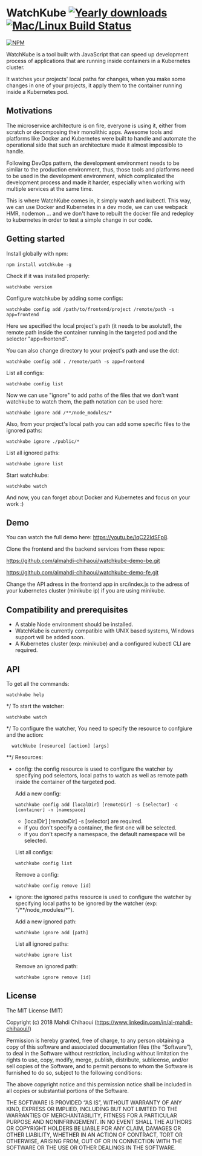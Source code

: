 # WatchKube [![Yearly downloads](https://img.shields.io/npm/dy/watchkube.svg)](https://github.com/almahdi-chihaoui/watchkube) [![Mac/Linux Build Status](https://img.shields.io/travis/almahdi-chihaoui/watchkube/master.svg?label=Mac%20OSX%20%26%20Linux)](https://travis-ci.org/almahdi-chihaoui/watchkube)

[![NPM](https://nodei.co/npm/watchkube.png)](https://www.npmjs.com/package/watchkube)

WatchKube is a tool built with JavaScript that can speed up development process of applications that are running inside containers in a Kubernetes cluster.

It watches your projects' local paths for changes, when you make some changes in one of your projects, it apply them to the container running inside a Kubernetes pod.

## Motivations
The microservice architecture is on fire, everyone is using it, either from scratch or decomposing their monolithic apps. Awesome tools and platforms like Docker and Kubernetes were built to handle and automate the operational side that such an architecture made it almost impossible to handle. 

Following DevOps pattern, the development environment needs to be similar to the production environment, thus, those tools and platforms need to be used in the development environment, which complicated the development process and made it harder, especially when working with multiple services at the same time.

This is where WatchKube comes in, it simply watch and kubectl. This way, we can use Docker and Kubernetes in a dev mode, we can use webpack HMR, nodemon ... and we don't have to rebuilt the docker file and redeploy to kubernetes in order to test a simple change in our code.

## Getting started
Install globally with npm:

    npm install watchkube -g

Check if it was installed properly:

    watchkube version

Configure watchkube by adding some configs:

    watchkube config add /path/to/frontend/project /remote/path -s app=frontend

Here we specified the local project's path (it needs to be asolute!), the remote path inside the container running in the targeted pod and the selector "app=frontend".

You can also change directory to your project's path and use the dot:

    watchkube config add . /remote/path -s app=frontend

List all configs:

    watchkube config list

Now we can use "ignore" to add paths of the files that we don't want watchkube to watch them, the path notation can be used here:

    watchkube ignore add /**/node_modules/*

Also, from your project's local path you can add some specific files to the ignored paths:

    watchkube ignore ./public/*

List all ignored paths:

    watchkube ignore list

Start watchkube:

    watchkube watch

And now, you can forget about Docker and Kubernetes and focus on your work :)

## Demo 

You can watch the full demo here: https://youtu.be/lqC22IdSFp8.

Clone the frontend and the backend services from these repos:

https://github.com/almahdi-chihaoui/watchkube-demo-be.git

https://github.com/almahdi-chihaoui/watchkube-demo-fe.git

Change the API adress in the frontend app in src/index.js  to the adress of your kubernetes cluster (minikube ip) if you are using minikube.

## Compatibility and prerequisites
- A stable Node environment should be installed.
- WatchKube is currently compatible with UNIX based systems, Windows support will be added soon.
- A Kubernetes cluster (exp: minikube) and a configured kubectl CLI are required.

## API

To get all the commands:

    watchkube help

*/ To start the watcher:
    
    watchkube watch

*/ To configure the watcher, You need to specify the resource to confgiure and the action:

      watchkube [resource] [action] [args]

  **/ Resources:
        
  - config: the config resource is used to configure the watcher by specifying pod selectors, local paths to watch as well as remote path inside the container of the targeted pod.
  
    Add a new config:
              
        watchkube config add [localDir] [remoteDir] -s [selector] -c [container] -n [namespace] 

    - [localDir] [remoteDir] -s [selector] are required.
    - if you don't specify a container, the first one will      be selected.
    - if you don't specify a namespace, the default             namespace will be selected.

    List all configs:

        watchkube config list

      Remove a config:

        watchkube config remove [id]

  - ignore: the ignored paths resource is used to configure the watcher by specifying local paths to be ignored by the watcher (exp: "/**/node_modules/*").

      Add a new ignored path:

        watchkube ignore add [path]
        
      List all ignored paths:

        watchkube ignore list

      Remove an ignored path:
        
        watchkube ignore remove [id]


## License

The MIT License (MIT)

Copyright (c) 2018 Mahdi Chihaoui (https://www.linkedin.com/in/al-mahdi-chihaoui/)

Permission is hereby granted, free of charge, to any person obtaining a copy
of this software and associated documentation files (the “Software”), to deal
in the Software without restriction, including without limitation the rights
to use, copy, modify, merge, publish, distribute, sublicense, and/or sell
copies of the Software, and to permit persons to whom the Software is
furnished to do so, subject to the following conditions:

The above copyright notice and this permission notice shall be included in
all copies or substantial portions of the Software.

THE SOFTWARE IS PROVIDED “AS IS”, WITHOUT WARRANTY OF ANY KIND, EXPRESS OR
IMPLIED, INCLUDING BUT NOT LIMITED TO THE WARRANTIES OF MERCHANTABILITY,
FITNESS FOR A PARTICULAR PURPOSE AND NONINFRINGEMENT. IN NO EVENT SHALL THE
AUTHORS OR COPYRIGHT HOLDERS BE LIABLE FOR ANY CLAIM, DAMAGES OR OTHER
LIABILITY, WHETHER IN AN ACTION OF CONTRACT, TORT OR OTHERWISE, ARISING FROM,
OUT OF OR IN CONNECTION WITH THE SOFTWARE OR THE USE OR OTHER DEALINGS IN
THE SOFTWARE.
  